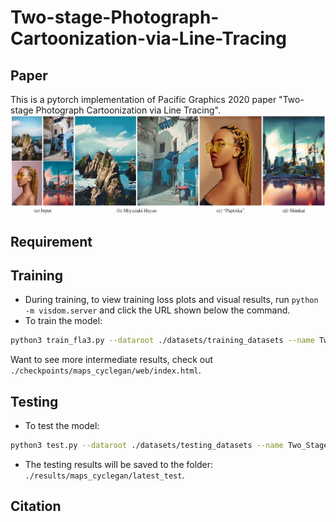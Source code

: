 # Two-stage-Photograph-Cartoonization-via-Line-Tracing
## Paper
This is a pytorch implementation of Pacific Graphics 2020 paper "Two-stage Photograph Cartoonization via Line Tracing". 
![image](https://github.com/biubiulsm/Two-stage-Photograph-Cartoonization-via-Line-Tracing/blob/master/representative.jpg)

## Requirement

## Training
- During training, to view training loss plots and visual results, run `python -m visdom.server` and click the URL shown below the command. 
- To train the model:
```bash
python3 train_fla3.py --dataroot ./datasets/training_datasets --name Two_Stage_Cartoonization --model Two_Stage_Cartoonization --dataset_mode unaligned101 --gpu_ids 0 --resize_or_crop none
```
Want to see more intermediate results, check out `./checkpoints/maps_cyclegan/web/index.html`.

## Testing
- To test the model:
```bash
python3 test.py --dataroot ./datasets/testing_datasets --name Two_Stage_Cartoonization --model Two_Stage_Cartoonization --dataset single --resize_or_crop none --results_dir ./results/ --dataset_mode single 
```
- The testing results will be saved to the folder: `./results/maps_cyclegan/latest_test`.

## Citation

